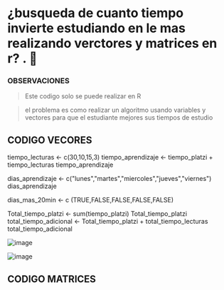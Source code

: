 # ¿busqueda de cuanto tiempo invierte estudiando en le mas realizando verctores y matrices en r? . 🧠 

### OBSERVACIONES 
> Este codigo solo se puede realizar en R 

> el problema es como realizar un algoritmo usando  variables y vectores para  que el estudiante mejores sus tiempos de estudio 


## CODIGO  VECORES



tiempo_lecturas <- c(30,10,15,3)
tiempo_aprendizaje <- tiempo_platzi + tiempo_lecturas
tiempo_aprendizaje

dias_aprendizaje <- c("lunes","martes","miercoles","jueves","viernes")
dias_aprendizaje

dias_mas_20min <- c (TRUE,FALSE,FALSE,FALSE,FALSE)

Total_tiempo_platzi <- sum(tiempo_platzi)
Total_tiempo_platzi
total_tiempo_adicional <- Total_tiempo_platzi + total_tiempo_lecturas
total_tiempo_adicional

![image](https://user-images.githubusercontent.com/72534486/215239797-8515632b-f95c-40b5-bcef-ab4def1345dd.png)

![image](https://user-images.githubusercontent.com/72534486/215239807-33e740e3-bec8-47e3-a6ca-12700765282b.png)

## CODIGO MATRICES 
